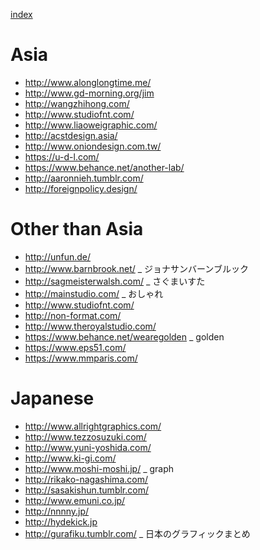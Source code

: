 [index](https://github.com/kitasenjudesign/bookmarks/blob/master/README.md)



# Asia
* http://www.alonglongtime.me/
* http://www.gd-morning.org/jim
* http://wangzhihong.com/
* http://www.studiofnt.com/
* http://www.liaoweigraphic.com/
* http://acstdesign.asia/
* http://www.oniondesign.com.tw/
* https://u-d-l.com/
* https://www.behance.net/another-lab/
* http://aaronnieh.tumblr.com/
* http://foreignpolicy.design/


# Other than Asia
* http://unfun.de/
* http://www.barnbrook.net/ _ ジョナサンバーンブルック
* http://sagmeisterwalsh.com/ _ さぐまいすた
* http://mainstudio.com/ _ おしゃれ
* http://www.studiofnt.com/
* http://non-format.com/
* http://www.theroyalstudio.com/
* https://www.behance.net/wearegolden _ golden
* https://www.eps51.com/
* https://www.mmparis.com/

# Japanese
* http://www.allrightgraphics.com/
* http://www.tezzosuzuki.com/
* http://www.yuni-yoshida.com/
* http://www.ki-gi.com/
* http://www.moshi-moshi.jp/ _ graph
* http://rikako-nagashima.com/
* http://sasakishun.tumblr.com/
* http://www.emuni.co.jp/
* http://nnnny.jp/ 
* http://hydekick.jp
* http://gurafiku.tumblr.com/ _ 日本のグラフィックまとめ
